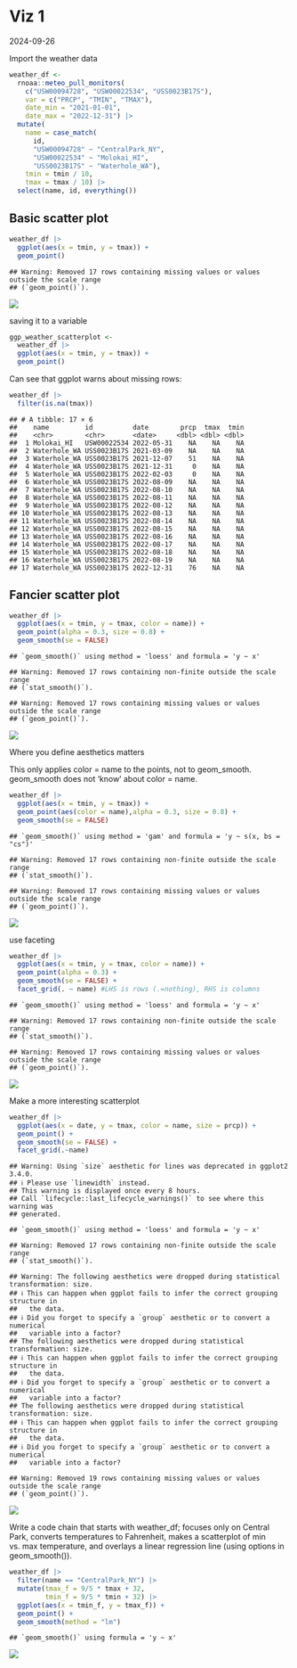 Viz 1
================
2024-09-26

Import the weather data

``` r
weather_df <- 
  rnoaa::meteo_pull_monitors(
    c("USW00094728", "USW00022534", "USS0023B17S"),
    var = c("PRCP", "TMIN", "TMAX"), 
    date_min = "2021-01-01",
    date_max = "2022-12-31") |>
  mutate(
    name = case_match(
      id, 
      "USW00094728" ~ "CentralPark_NY", 
      "USW00022534" ~ "Molokai_HI",
      "USS0023B17S" ~ "Waterhole_WA"),
    tmin = tmin / 10,
    tmax = tmax / 10) |>
  select(name, id, everything())
```

## Basic scatter plot

``` r
weather_df |>
  ggplot(aes(x = tmin, y = tmax)) + 
  geom_point()
```

    ## Warning: Removed 17 rows containing missing values or values outside the scale range
    ## (`geom_point()`).

![](data_viz1_files/figure-gfm/unnamed-chunk-2-1.png)<!-- -->

saving it to a variable

``` r
ggp_weather_scatterplot <- 
  weather_df |> 
  ggplot(aes(x = tmin, y = tmax)) + 
  geom_point()
```

Can see that ggplot warns about missing rows:

``` r
weather_df |>
  filter(is.na(tmax))
```

    ## # A tibble: 17 × 6
    ##    name         id          date        prcp  tmax  tmin
    ##    <chr>        <chr>       <date>     <dbl> <dbl> <dbl>
    ##  1 Molokai_HI   USW00022534 2022-05-31    NA    NA    NA
    ##  2 Waterhole_WA USS0023B17S 2021-03-09    NA    NA    NA
    ##  3 Waterhole_WA USS0023B17S 2021-12-07    51    NA    NA
    ##  4 Waterhole_WA USS0023B17S 2021-12-31     0    NA    NA
    ##  5 Waterhole_WA USS0023B17S 2022-02-03     0    NA    NA
    ##  6 Waterhole_WA USS0023B17S 2022-08-09    NA    NA    NA
    ##  7 Waterhole_WA USS0023B17S 2022-08-10    NA    NA    NA
    ##  8 Waterhole_WA USS0023B17S 2022-08-11    NA    NA    NA
    ##  9 Waterhole_WA USS0023B17S 2022-08-12    NA    NA    NA
    ## 10 Waterhole_WA USS0023B17S 2022-08-13    NA    NA    NA
    ## 11 Waterhole_WA USS0023B17S 2022-08-14    NA    NA    NA
    ## 12 Waterhole_WA USS0023B17S 2022-08-15    NA    NA    NA
    ## 13 Waterhole_WA USS0023B17S 2022-08-16    NA    NA    NA
    ## 14 Waterhole_WA USS0023B17S 2022-08-17    NA    NA    NA
    ## 15 Waterhole_WA USS0023B17S 2022-08-18    NA    NA    NA
    ## 16 Waterhole_WA USS0023B17S 2022-08-19    NA    NA    NA
    ## 17 Waterhole_WA USS0023B17S 2022-12-31    76    NA    NA

## Fancier scatter plot

``` r
weather_df |> 
  ggplot(aes(x = tmin, y = tmax, color = name)) + 
  geom_point(alpha = 0.3, size = 0.8) +
  geom_smooth(se = FALSE)
```

    ## `geom_smooth()` using method = 'loess' and formula = 'y ~ x'

    ## Warning: Removed 17 rows containing non-finite outside the scale range
    ## (`stat_smooth()`).

    ## Warning: Removed 17 rows containing missing values or values outside the scale range
    ## (`geom_point()`).

![](data_viz1_files/figure-gfm/unnamed-chunk-5-1.png)<!-- -->

Where you define aesthetics matters

This only applies color = name to the points, not to geom_smooth.
geom_smooth does not ‘know’ about color = name.

``` r
weather_df |> 
  ggplot(aes(x = tmin, y = tmax)) + 
  geom_point(aes(color = name),alpha = 0.3, size = 0.8) +
  geom_smooth(se = FALSE)
```

    ## `geom_smooth()` using method = 'gam' and formula = 'y ~ s(x, bs = "cs")'

    ## Warning: Removed 17 rows containing non-finite outside the scale range
    ## (`stat_smooth()`).

    ## Warning: Removed 17 rows containing missing values or values outside the scale range
    ## (`geom_point()`).

![](data_viz1_files/figure-gfm/unnamed-chunk-6-1.png)<!-- -->

use faceting

``` r
weather_df |>
  ggplot(aes(x = tmin, y = tmax, color = name)) + 
  geom_point(alpha = 0.3) + 
  geom_smooth(se = FALSE) +
  facet_grid(. ~ name) #LHS is rows (.=nothing), RHS is columns
```

    ## `geom_smooth()` using method = 'loess' and formula = 'y ~ x'

    ## Warning: Removed 17 rows containing non-finite outside the scale range
    ## (`stat_smooth()`).

    ## Warning: Removed 17 rows containing missing values or values outside the scale range
    ## (`geom_point()`).

![](data_viz1_files/figure-gfm/unnamed-chunk-7-1.png)<!-- -->

Make a more interesting scatterplot

``` r
weather_df |>
  ggplot(aes(x = date, y = tmax, color = name, size = prcp)) +
  geom_point() +
  geom_smooth(se = FALSE) +
  facet_grid(.~name)
```

    ## Warning: Using `size` aesthetic for lines was deprecated in ggplot2 3.4.0.
    ## ℹ Please use `linewidth` instead.
    ## This warning is displayed once every 8 hours.
    ## Call `lifecycle::last_lifecycle_warnings()` to see where this warning was
    ## generated.

    ## `geom_smooth()` using method = 'loess' and formula = 'y ~ x'

    ## Warning: Removed 17 rows containing non-finite outside the scale range
    ## (`stat_smooth()`).

    ## Warning: The following aesthetics were dropped during statistical transformation: size.
    ## ℹ This can happen when ggplot fails to infer the correct grouping structure in
    ##   the data.
    ## ℹ Did you forget to specify a `group` aesthetic or to convert a numerical
    ##   variable into a factor?
    ## The following aesthetics were dropped during statistical transformation: size.
    ## ℹ This can happen when ggplot fails to infer the correct grouping structure in
    ##   the data.
    ## ℹ Did you forget to specify a `group` aesthetic or to convert a numerical
    ##   variable into a factor?
    ## The following aesthetics were dropped during statistical transformation: size.
    ## ℹ This can happen when ggplot fails to infer the correct grouping structure in
    ##   the data.
    ## ℹ Did you forget to specify a `group` aesthetic or to convert a numerical
    ##   variable into a factor?

    ## Warning: Removed 19 rows containing missing values or values outside the scale range
    ## (`geom_point()`).

![](data_viz1_files/figure-gfm/unnamed-chunk-8-1.png)<!-- -->

Write a code chain that starts with weather_df; focuses only on Central
Park, converts temperatures to Fahrenheit, makes a scatterplot of min
vs. max temperature, and overlays a linear regression line (using
options in geom_smooth()).

``` r
weather_df |>
  filter(name == "CentralPark_NY") |>
  mutate(tmax_f = 9/5 * tmax + 32,
         tmin_f = 9/5 * tmin + 32) |>
  ggplot(aes(x = tmin_f, y = tmax_f)) + 
  geom_point() +
  geom_smooth(method = "lm")
```

    ## `geom_smooth()` using formula = 'y ~ x'

![](data_viz1_files/figure-gfm/unnamed-chunk-9-1.png)<!-- -->
